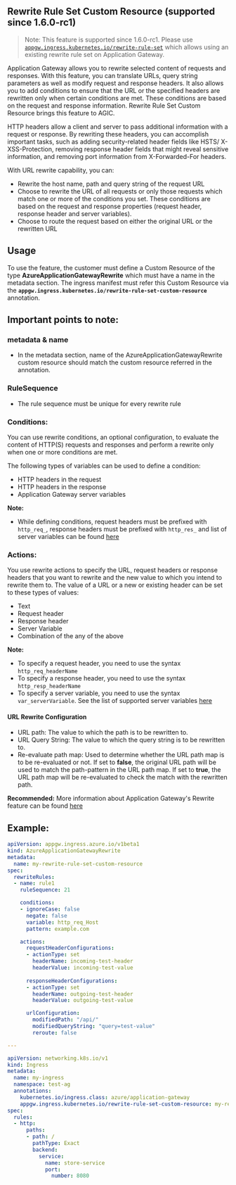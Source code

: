 ## Rewrite Rule Set Custom Resource (supported since 1.6.0-rc1)

> Note: This feature is supported since 1.6.0-rc1. Please use [`appgw.ingress.kubernetes.io/rewrite-rule-set`](../annotations.md#rewrite-rule-set) which allows using an existing rewrite rule set on Application Gateway.

Application Gateway allows you to rewrite selected content of requests and responses. With this feature, you can translate URLs, query string parameters as well as modify request and response headers. It also allows you to add conditions to ensure that the URL or the specified headers are rewritten only when certain conditions are met. These conditions are based on the request and response information. Rewrite Rule Set Custom Resource brings this feature to AGIC.

HTTP headers allow a client and server to pass additional information with a request or response. By rewriting these headers, you can accomplish important tasks, such as adding security-related header fields like HSTS/ X-XSS-Protection, removing response header fields that might reveal sensitive information, and removing port information from X-Forwarded-For headers.

With URL rewrite capability, you can:
- Rewrite the host name, path and query string of the request URL
- Choose to rewrite the URL of all requests or only those requests which match one or more of the conditions you set. These conditions are based on the request and response properties (request header, response header and server variables).
- Choose to route the request based on either the original URL or the rewritten URL

## Usage
To use the feature, the customer must define a Custom Resource of the type **AzureApplicationGatewayRewrite** which must have a name in the metadata section. The ingress manifest must refer this Custom Resource via the **`appgw.ingress.kubernetes.io/rewrite-rule-set-custom-resource`** annotation.

## Important points to note:

### metadata & name
- In the metadata section, name of the AzureApplicationGatewayRewrite custom resource should match the custom resource referred in the annotation.

### RuleSequence
- The rule sequence must be unique for every rewrite rule

### Conditions:
You can use rewrite conditions, an optional configuration, to evaluate the content of HTTP(S) requests and responses and perform a rewrite only when one or more conditions are met. 

The following types of variables can be used to define a condition:
- HTTP headers in the request
- HTTP headers in the response
- Application Gateway server variables

**Note:**
- While defining conditions, request headers must be prefixed with `http_req_`, response headers must be prefixed with `http_res_` and list of server variables can be found [here](https://docs.microsoft.com/en-us/azure/application-gateway/rewrite-http-headers-url#server-variables)

### Actions:
You use rewrite actions to specify the URL, request headers or response headers that you want to rewrite and the new value to which you intend to rewrite them to. The value of a URL or a new or existing header can be set to these types of values:

- Text
- Request header
- Response header
- Server Variable
- Combination of the any of the above

**Note:**
- To specify a request header, you need to use the syntax `http_req_headerName`
- To specify a response header, you need to use the syntax `http_resp_headerName`
- To specify a server variable, you need to use the syntax `var_serverVariable`. See the list of supported server variables [here](https://docs.microsoft.com/en-us/azure/application-gateway/rewrite-http-headers-url#server-variables)

#### URL Rewrite Configuration
- URL path: The value to which the path is to be rewritten to.
- URL Query String: The value to which the query string is to be rewritten to.
- Re-evaluate path map: Used to determine whether the URL path map is to be re-evaluated or not. If set to **false**, the original URL path will be used to match the path-pattern in the URL path map. If set to **true**, the URL path map will be re-evaluated to check the match with the rewritten path. 


**Recommended:** More information about Application Gateway's Rewrite feature can be found [here](https://docs.microsoft.com/en-us/azure/application-gateway/rewrite-http-headers-url)

## Example:
```yaml
apiVersion: appgw.ingress.azure.io/v1beta1
kind: AzureApplicationGatewayRewrite
metadata:
  name: my-rewrite-rule-set-custom-resource
spec:
  rewriteRules:
  - name: rule1
    ruleSequence: 21

    conditions:
    - ignoreCase: false
      negate: false
      variable: http_req_Host
      pattern: example.com

    actions:
      requestHeaderConfigurations:
      - actionType: set
        headerName: incoming-test-header
        headerValue: incoming-test-value
      
      responseHeaderConfigurations:
      - actionType: set
        headerName: outgoing-test-header
        headerValue: outgoing-test-value

      urlConfiguration:
        modifiedPath: "/api/"
        modifiedQueryString: "query=test-value"
        reroute: false

---

apiVersion: networking.k8s.io/v1
kind: Ingress
metadata:
  name: my-ingress
  namespace: test-ag
  annotations:
    kubernetes.io/ingress.class: azure/application-gateway
    appgw.ingress.kubernetes.io/rewrite-rule-set-custom-resource: my-rewrite-rule-set
spec:
  rules:
  - http:
      paths:
      - path: /
        pathType: Exact
        backend:
          service:
            name: store-service
            port:
              number: 8080
```
